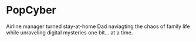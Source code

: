 # PopCyber
Airline manager turned stay-at-home Dad naviagting the chaos of family life while unraveling digital mysteries one bit... at a time.
